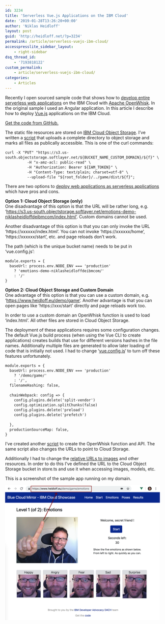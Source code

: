 ```yaml
---
id: 3234
title: 'Serverless Vue.js Applications on the IBM Cloud'
date: '2019-01-28T13:26:20+00:00'
author: 'Niklas Heidloff'
layout: post
guid: 'http://heidloff.net/?p=3234'
permalink: /article/serverless-vuejs-ibm-cloud/
accesspresslite_sidebar_layout:
    - right-sidebar
dsq_thread_id:
    - '7193818122'
custom_permalink:
    - article/serverless-vuejs-ibm-cloud/
categories:
    - Articles
---
```


Recently I open sourced sample code that shows how to [develop entire serverless web applications](https://github.com/nheidloff/serverless-web-application-ibm-cloud) on the IBM Cloud with [Apache OpenWhisk](https://openwhisk.apache.org/). In the original sample I used an Angular application. In this article I describe how to deploy [Vue.js](https://vuejs.org/) applications on the IBM Cloud.

[Get the code from GitHub.](https://github.com/IBM/blue-cloud-mirror/tree/master/game)

The static file resources are stored on [IBM Cloud Object Storage](https://console.bluemix.net/catalog/services/cloud-object-storage). I’ve written a [script](https://github.com/IBM/blue-cloud-mirror/blob/master/scripts/object-storage-upload-files-domain.sh) that uploads a complete directory to object storage and marks all files as publically accessible. This is one of the curl commands:

```
curl -X "PUT" "https://s3.us-south.objectstorage.softlayer.net/${BUCKET_NAME_CUSTOM_DOMAIN}/${f}" \
          -H "x-amz-acl: public-read" \
          -H "Authorization: Bearer ${IAM_TOKEN}" \
          -H "Content-Type: text/plain; charset=utf-8" \
          --upload-file "${root_folder}/../game/dist/${f}";
```

There are two options to [deploy web applications as serverless applications](https://github.com/IBM/blue-cloud-mirror/tree/master/game#option-2b-deployment-as-serverless-application) which have pros and cons.

**Option 1: Cloud Object Storage (only)**  
One disadvantage of this option is that the URL will be rather long, e.g. ‘https://s3.us-south.objectstorage.softlayer.net/emotions-demo-niklasheidloffdeibmcom/index.html’. Custom domains cannot be used.

Another disadvantage of this option is that you can only invoke the URL ‘https://xxxxxx/index.html’. You can not invoke ‘https://xxxxxx/home’, ‘https://xxxxxx/start’, etc. and page reloads don’t work.

The path (which is the unique bucket name) needs to be put in ‘vue.config.js’:

```
module.exports = {
  baseUrl: process.env.NODE_ENV === 'production'
    ? 'emotions-demo-niklasheidloffdeibmcom/'
    : '/'
}
```

**Option 2: Cloud Object Storage and Custom Domain**  
One advantage of this option is that you can use a custom domain, e.g. ‘https://www.heidloff.eu/demo/game’. Another advantage is that you can open pages like ‘https://xxx/start’ directly and page reloads work too.

In order to use a custom domain an OpenWhisk function is used to load ‘index.html’. All other files are stored in Cloud Object Storage.

The deployment of these applications requires some configuration changes. The default Vue.js build process (when using the Vue CLI to create applications) creates builds that use for different versions hashes in the file names. Additionally multiple files are generated to allow later loading of code that is initially not used. I had to change ‘[vue.config.js](https://github.com/IBM/blue-cloud-mirror/blob/master/game/vue.config.js.customdomain.template)‘ to turn off these features unfortunately.

```
module.exports = {
  baseUrl: process.env.NODE_ENV === 'production'
    ? '/demo/game/'
    : '/',
  filenameHashing: false,
  
  chainWebpack: config => {
    config.plugins.delete('split-vendor')
    config.optimization.splitChunks(false)
    config.plugins.delete('preload')
    config.plugins.delete('prefetch')
    
  },
  productionSourceMap: false,
}
```

I’ve created another [script](https://github.com/IBM/blue-cloud-mirror/blob/master/scripts/openwhisk-create-html.sh) to create the OpenWhisk function and API. The same script also changes the URLs to point to Cloud Storage.

Additionally I had to change the [relative URLs to images](https://github.com/IBM/blue-cloud-mirror/blob/master/game/src/views/Results.vue#L413) and other resources. In order to do this I’ve defined the URL to the Cloud Object Storage bucket in store.ts and use it when accessing images, models, etc.

This is a screenshot of the sample app running on my domain.

![image](/assets/img/2019/01/custom-domain.png)